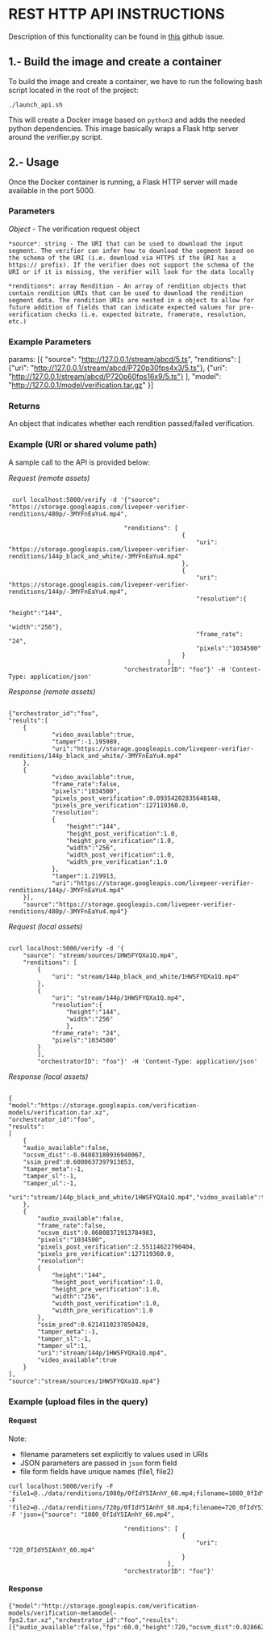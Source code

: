 # REST HTTP API INSTRUCTIONS

Description of this functionality can be found in [this](https://github.com/livepeer/verification-classifier/issues/40) github issue.

## 1.- Build the image and create a container

To build the image and create a container, we have to run the following bash script located in the root of the project:

```
./launch_api.sh
```

This will create a Docker image based on `python3` and adds the needed python dependencies.
This image basically wraps a Flask http server around the verifier.py script.

## 2.- Usage

Once the Docker container is running, a Flask HTTP server will made available in the port 5000.

### Parameters

*Object* - The verification request object

    *source*: string - The URI that can be used to download the input segment. The verifier can infer how to download the segment based on the schema of the URI (i.e. download via HTTPS if the URI has a https:// prefix). If the verifier does not support the schema of the URI or if it is missing, the verifier will look for the data locally

    *renditions*: array Rendition - An array of rendition objects that contain rendition URIs that can be used to download the rendition segment data. The rendition URIs are nested in a object to allow for future addition of fields that can indicate expected values for pre-verification checks (i.e. expected bitrate, framerate, resolution, etc.)

### Example Parameters

params: [{
    "source": "http://127.0.0.1/stream/abcd/5.ts",
    "renditions": [
        {"uri": "http://127.0.0.1/stream/abcd/P720p30fps4x3/5.ts"},
        {"uri": "http://127.0.0.1/stream/abcd/P720p60fps16x9/5.ts"}
    ],
    "model": "http://127.0.0.1/model/verification.tar.gz"
}]

### Returns

An object that indicates whether each rendition passed/failed verification.

### Example (URI or shared volume path)

A sample call to the API is provided below:

*Request (remote assets)*

```

 curl localhost:5000/verify -d '{"source": "https://storage.googleapis.com/livepeer-verifier-renditions/480p/-3MYFnEaYu4.mp4",

                                "renditions": [
                                                {
                                                    "uri": "https://storage.googleapis.com/livepeer-verifier-renditions/144p_black_and_white/-3MYFnEaYu4.mp4"
                                                },
                                                {
                                                    "uri": "https://storage.googleapis.com/livepeer-verifier-renditions/144p/-3MYFnEaYu4.mp4",
                                                    "resolution":{
                                                        "height":"144",
                                                        "width":"256"},
                                                    "frame_rate": "24",
                                                    "pixels":"1034500"
                                                }
                                            ],
                                "orchestratorID": "foo"}' -H 'Content-Type: application/json'
```

*Response (remote assets)*

```

{"orchestrator_id":"foo",
"results":[
    {
            "video_available":true,
            "tamper":-1.195989,
            "uri":"https://storage.googleapis.com/livepeer-verifier-renditions/144p_black_and_white/-3MYFnEaYu4.mp4"
    },
    {
            "video_available":true,
            "frame_rate":false,
            "pixels":"1034500",
            "pixels_post_verification":0.09354202835648148,
            "pixels_pre_verification":127119360.0,
            "resolution":
            {
                "height":"144",
                "height_post_verification":1.0,
                "height_pre_verification":1.0,
                "width":"256",
                "width_post_verification":1.0,
                "width_pre_verification":1.0
            },
            "tamper":1.219913,
            "uri":"https://storage.googleapis.com/livepeer-verifier-renditions/144p/-3MYFnEaYu4.mp4"
    }],
    "source":"https://storage.googleapis.com/livepeer-verifier-renditions/480p/-3MYFnEaYu4.mp4"}

```

*Request (local assets)*

```

curl localhost:5000/verify -d '{
    "source": "stream/sources/1HWSFYQXa1Q.mp4",
    "renditions": [
        {
            "uri": "stream/144p_black_and_white/1HWSFYQXa1Q.mp4"
        },
        {
            "uri": "stream/144p/1HWSFYQXa1Q.mp4",
            "resolution":{
                "height":"144",
                "width":"256"
                },
            "frame_rate": "24",
            "pixels":"1034500"
        }
        ],
        "orchestratorID": "foo"}' -H 'Content-Type: application/json'

```

*Response (local assets)*
```

{
"model":"https://storage.googleapis.com/verification-models/verification.tar.xz",
"orchestrator_id":"foo",
"results":
[
    {
    "audio_available":false,
    "ocsvm_dist":-0.04083180936940067,
    "ssim_pred":0.6080637397913853,
    "tamper_meta":-1,
    "tamper_sl":-1,
    "tamper_ul":-1,
    "uri":"stream/144p_black_and_white/1HWSFYQXa1Q.mp4","video_available":true
    },
    {
        "audio_available":false,
        "frame_rate":false,
        "ocsvm_dist":0.06808371913784983,
        "pixels":"1034500",
        "pixels_post_verification":2.55114622790404,
        "pixels_pre_verification":127119360.0,
        "resolution":
        {
            "height":"144",
            "height_post_verification":1.0,
            "height_pre_verification":1.0,
            "width":"256",
            "width_post_verification":1.0,
            "width_pre_verification":1.0
        },
        "ssim_pred":0.6214110237850428,
        "tamper_meta":-1,
        "tamper_sl":-1,
        "tamper_ul":1,
        "uri":"stream/144p/1HWSFYQXa1Q.mp4",
        "video_available":true
    }
],
"source":"stream/sources/1HWSFYQXa1Q.mp4"}

```

### Example (upload files in the query)
#### Request
Note: 
- filename parameters set explicitly to values used in URIs
- JSON parameters are passed in `json` form field
- file form fields have unique names (file1, file2) 
```
curl localhost:5000/verify -F 'file1=@../data/renditions/1080p/0fIdY5IAnhY_60.mp4;filename=1080_0fIdY5IAnhY_60.mp4' -F 'file2=@../data/renditions/720p/0fIdY5IAnhY_60.mp4;filename=720_0fIdY5IAnhY_60.mp4' -F 'json={"source": "1080_0fIdY5IAnhY_60.mp4",

                                "renditions": [
                                                {
                                                    "uri": "720_0fIdY5IAnhY_60.mp4"
                                                }
                                            ],
                                "orchestratorID": "foo"}'
```
#### Response
```
{"model":"http://storage.googleapis.com/verification-models/verification-metamodel-fps2.tar.xz","orchestrator_id":"foo","results":[{"audio_available":false,"fps":60.0,"height":720,"ocsvm_dist":0.028662416537303254,"ssim_pred":0.9728838728836663,"tamper":0,"tamper_sl":0,"tamper_ul":1,"uri":"/tmp/d0424e5c79c9401d893d6f2b8e87dfc2/720_0fIdY5IAnhY_60.mp4","video_available":true,"width":1280}],"source":"/tmp/d0424e5c79c9401d893d6f2b8e87dfc2/1080_0fIdY5IAnhY_60.mp4"}
```